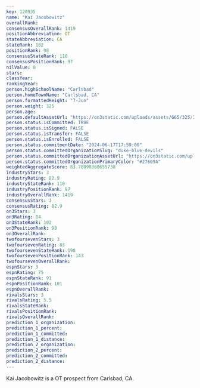 ```yaml
---
key: 120935
name: "Kai Jacobowitz"
overallRank: 
consensusOverallRank: 1419
positionAbbreviation: OT
stateAbbreviation: CA
stateRank: 102
positionRank: 98
consensusStateRank: 110
consensusPositionRank: 97
nilValue: 0
stars: 
classYear: 
rankingYear: 
person.highSchoolName: "Carlsbad"
person.homeTownName: "Carlsbad, CA"
person.formattedHeight: "7-Jun"
person.weight: 325
person.age: 
person.defaultAssetUrl: "https://on3static.com/uploads/assets/665/325/325665.png"
person.status.isCommitted: TRUE
person.status.isSigned: FALSE
person.status.isTransfer: FALSE
person.status.isEnrolled: FALSE
person.status.commitmentDate: "2024-06-17T17:59:00"
person.status.committedOrganizationSlug: "duke-blue-devils"
person.status.committedOrganizationAssetUrl: "https://on3static.com/uploads/assets/912/149/149912.svg"
person.status.committedOrganizationPrimaryColor: "#27609A"
weightedAggregateScore: 83.78098360655738
industryStars: 3
industryRating: 82.9
industryStateRank: 110
industryPositionRank: 97
industryOverallRank: 1419
consensusStars: 3
consensusRating: 82.9
on3Stars: 3
on3Rating: 84
on3StateRank: 102
on3PositionRank: 98
on3OverallRank: 
twofoursevenStars: 3
twofoursevenRating: 83
twofoursevenStateRank: 198
twofoursevenPositionRank: 143
twofoursevenOverallRank: 
espnStars: 3
espnRating: 75
espnStateRank: 91
espnPositionRank: 101
espnOverallRank: 
rivalsStars: 3
rivalsRating: 5.5
rivalsStateRank: 
rivalsPositionRank: 
rivalsOverallRank: 
prediction_1_organization: 
prediction_1_percent: 
prediction_1_committed: 
prediction_1_distance: 
prediction_2_organization: 
prediction_2_percent: 
prediction_2_committed: 
prediction_2_distance: 
---
```

Kai Jacobowitz is a OT prospect from Carlsbad, CA.